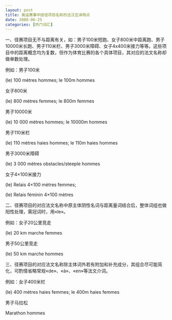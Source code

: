 ```yaml
---
layout: post
title: 奥运赛事中田径项目名称的法汉互译特点
date: 2008-06-25
categories: [热门词汇]  
---
```


一、径赛项目无不与距离有关，如：男子100米短跑、女子800米中距离跑、男子10000米长跑、男子110米栏、男子3000米障碍、女子4x400米接力等等。这些项目中的距离概念均为复数，但作为体育比赛的各个具体项目，其对应的法文名称却做单数处理。

例如：男子100米

(le) 100 mètres hommes; le 100m hommes

女子800米

(le) 800 mètres femmes; le 800m femmes

男子10000米

(le) 10 000 mètres hommes; le 10000m hommes

男子110米栏

(le) 110 mètres haies hommes; le 110m haies hommes

男子3000米障碍

(le) 3 000 mètres obstacles/steeple hommes

女子4×100米接力

(le) Relais 4×100 mètres femmes;

(le) Relais féminin 4×100 mètres

二、径赛项目的对应法文名称中原主体阴性名词与距离量词结合后，整体词组也做阳性处理，需冠词时，用«le»。

例如：女子20公里竞走

(le) 20 km marche femmes

男子50公里竞走

(le) 50 km marche hommes

三、径赛项目的对应法文名称除主体词外若有附加和补充成分，其组合尽可能简化，可酌情省略常规«de»、«à»、«en»等法文介词。

例如：女子400米栏

(le) 400 mètres haies femmes; le 400m haies femmes

男子马拉松

Marathon hommes
